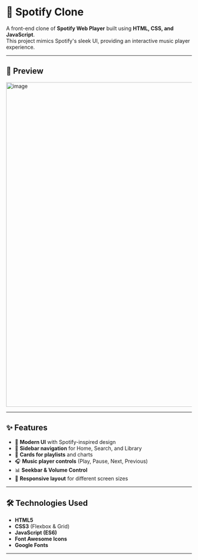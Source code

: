 # 🎵 Spotify Clone

A front-end clone of **Spotify Web Player** built using **HTML, CSS, and JavaScript**.  
This project mimics Spotify's sleek UI, providing an interactive music player experience.

---

## 📸 Preview

<img width="1762" height="882" alt="image" src="https://github.com/user-attachments/assets/6a86f4c8-4fe2-4376-9d37-e02c17492a5a" />


---

## ✨ Features

- 🎨 **Modern UI** with Spotify-inspired design
- 📂 **Sidebar navigation** for Home, Search, and Library
- 📜 **Cards for playlists** and charts
- 🎧 **Music player controls** (Play, Pause, Next, Previous)
- 📊 **Seekbar & Volume Control**
- 📱 **Responsive layout** for different screen sizes

---

## 🛠️ Technologies Used

- **HTML5**
- **CSS3** (Flexbox & Grid)
- **JavaScript (ES6)**
- **Font Awesome Icons**
- **Google Fonts**

---
